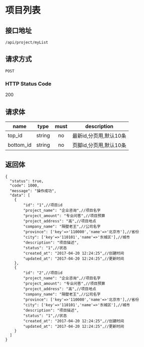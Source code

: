 # 项目列表

## 接口地址

`/api/project/myList`

## 请求方式

`POST`

### HTTP Status Code

200

## 请求体

| name     | type     | must     | description |
|----------|:--------:|:--------:|:--------:|
| top_id   | string   | no      | 最新id,分页用,默认10条 |
| bottom_id   | string   | no      | 页脚id,分页用,默认10条 |



## 返回体

```json5
{
  "status": true,
  "code": 1000,
  "message": "操作成功",
  "data": [
    {
        "id": "1",//项目id
        "project_name": "企业咨询",//项目名字
        "project_amount": "专业问答",//项目预算
        "project_address": "高",//项目地点
        "company_name": "隔壁老王",//公司名字
        "province": ['key'=>'110000','name'=>'北京市'],//省份
        "city": ['key'=>'110101','name'=>'东城区'],//城市
        "description": "项目描述",
        "status": "1",//状态
        "created_at": "2017-04-20 12:24:25",//创建时间
        "updated_at": "2017-04-20 12:24:25",//更新时间
    },
    {
        "id": "2",//项目id
        "project_name": "企业咨询",//项目名字
        "project_amount": "专业问答",//项目预算
        "project_address": "高",//项目地点
        "company_name": "隔壁老王",//公司名字
        "province": ['key'=>'110000','name'=>'北京市'],//省份
        "city": ['key'=>'110101','name'=>'东城区'],//城市
        "description": "项目描述",
        "status": "1",//状态
        "created_at": "2017-04-20 12:24:25",//创建时间
        "updated_at": "2017-04-20 12:24:25",//更新时间
    }
  ]
}
``` 
